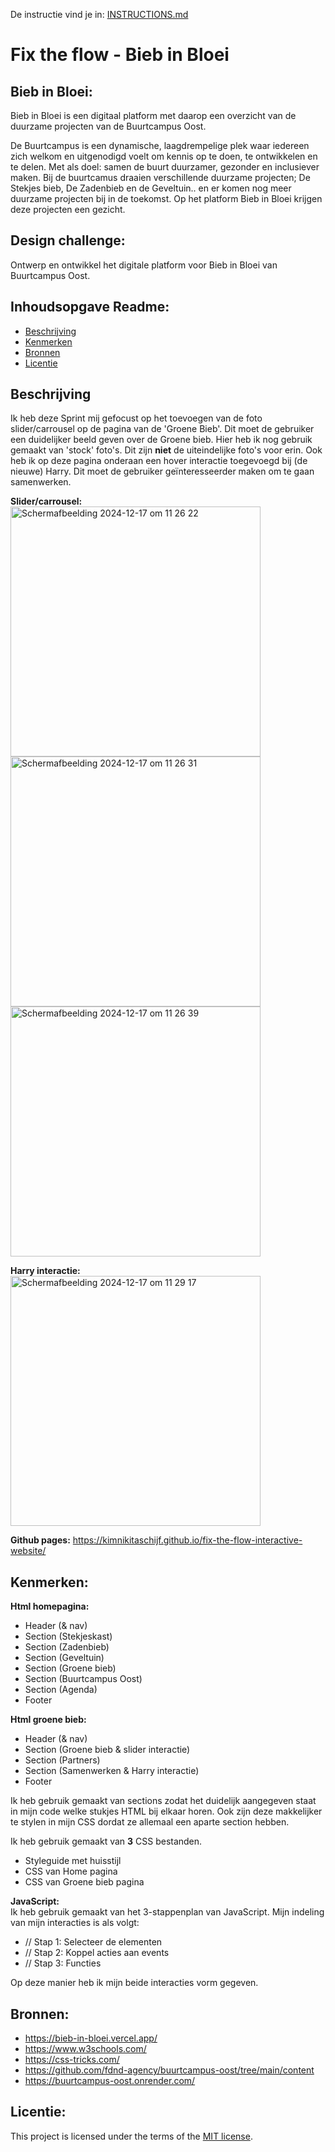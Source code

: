 De instructie vind je in: [INSTRUCTIONS.md](https://github.com/fdnd-task/fix-the-flow-interactive-website/blob/main/docs/INSTRUCTIONS.md)

# Fix the flow - Bieb in Bloei
## Bieb in Bloei:
Bieb in Bloei is een digitaal platform met daarop een overzicht van de duurzame projecten van de Buurtcampus Oost.

De Buurtcampus is een dynamische, laagdrempelige plek waar iedereen zich welkom en uitgenodigd voelt om kennis op te doen, te ontwikkelen en te delen. Met als doel: samen de buurt duurzamer, gezonder en inclusiever maken.
Bij de buurtcamus draaien verschillende duurzame projecten; De Stekjes bieb, De Zadenbieb en de Geveltuin.. en er komen nog meer duurzame projecten bij in de toekomst. Op het platform Bieb in Bloei krijgen deze projecten een gezicht.

## Design challenge:
Ontwerp en ontwikkel het digitale platform voor Bieb in Bloei van Buurtcampus Oost.

## Inhoudsopgave Readme:

  * [Beschrijving](#beschrijving)
  * [Kenmerken](#kenmerken)
  * [Bronnen](#bronnen)
  * [Licentie](#licentie)

## Beschrijving
Ik heb deze Sprint mij gefocust op het toevoegen van de foto slider/carrousel op de pagina van de 'Groene Bieb'. Dit moet de gebruiker een duidelijker beeld geven over de Groene bieb. Hier heb ik nog gebruik gemaakt van 'stock' foto's. Dit zijn **niet** de uiteindelijke foto's voor erin. Ook heb ik op deze pagina onderaan een hover interactie toegevoegd bij (de nieuwe) Harry. Dit moet de gebruiker geïnteresseerder maken om te gaan samenwerken. 

**Slider/carrousel:** <br>
<img width="400" alt="Scherm­afbeelding 2024-12-17 om 11 26 22" src="https://github.com/user-attachments/assets/39a44240-e682-4807-93f7-8264b31a11cc" />
<img width="400" alt="Scherm­afbeelding 2024-12-17 om 11 26 31" src="https://github.com/user-attachments/assets/d68a6356-afab-4642-aea2-76205adbb2e4" />
<img width="400" alt="Scherm­afbeelding 2024-12-17 om 11 26 39" src="https://github.com/user-attachments/assets/9b439ad9-e8b4-4ffc-847d-b06eff578189" />

**Harry interactie:** <br>
<img width="400" alt="Scherm­afbeelding 2024-12-17 om 11 29 17" src="https://github.com/user-attachments/assets/270d7988-90f6-4fa2-9c18-8426948720ce" />

**Github pages:** https://kimnikitaschijf.github.io/fix-the-flow-interactive-website/

## Kenmerken:
**Html homepagina:**<br>
- Header (& nav)
- Section (Stekjeskast)
- Section (Zadenbieb)
- Section (Geveltuin)
- Section (Groene bieb)
- Section (Buurtcampus Oost)
- Section (Agenda)
- Footer

**Html groene bieb:**<br>
- Header (& nav)
- Section (Groene bieb & slider interactie)
- Section (Partners)
- Section (Samenwerken & Harry interactie)
- Footer

Ik heb gebruik gemaakt van sections zodat het duidelijk aangegeven staat in mijn code welke stukjes HTML bij elkaar horen. Ook zijn deze makkelijker te stylen in mijn CSS dordat ze allemaal een aparte section hebben.

Ik heb gebruik gemaakt van **3** CSS bestanden. <br>
- Styleguide met huisstijl
- CSS van Home pagina
- CSS van Groene bieb pagina

**JavaScript:** <br>
Ik heb gebruik gemaakt van het 3-stappenplan van JavaScript. Mijn indeling van mijn interacties is als volgt:
-  // Stap 1: Selecteer de elementen
-  // Stap 2: Koppel acties aan events
-  // Stap 3: Functies

Op deze manier heb ik mijn beide interacties vorm gegeven. 

## Bronnen:
- https://bieb-in-bloei.vercel.app/
- https://www.w3schools.com/
- https://css-tricks.com/
- https://github.com/fdnd-agency/buurtcampus-oost/tree/main/content
- https://buurtcampus-oost.onrender.com/

## Licentie:
This project is licensed under the terms of the [MIT license](./LICENSE).
